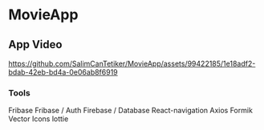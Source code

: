 # MovieApp
## App Video

https://github.com/SalimCanTetiker/MovieApp/assets/99422185/1e18adf2-bdab-42eb-bd4a-0e06ab8f6919



### Tools
Fribase
Fribase / Auth
Firebase / Database
React-navigation
Axios
Formik
Vector Icons
lottie
